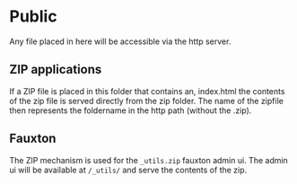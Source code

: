 # Public

Any file placed in here will be accessible via the http server.

## ZIP applications

If a ZIP file is placed in this folder that contains an, index.html the contents
of the zip file is served directly from the zip folder. The name of the zipfile
then represents the foldername in the http path (without the .zip).

## Fauxton

The ZIP mechanism is used for the `_utils.zip` fauxton admin ui.
The admin ui will be available at `/_utils/` and serve the contents of the zip.
